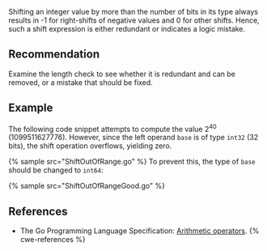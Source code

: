Shifting an integer value by more than the number of bits in its type always results in -1 for right-shifts of negative values and 0 for other shifts. Hence, such a shift expression is either redundant or indicates a logic mistake.


## Recommendation
Examine the length check to see whether it is redundant and can be removed, or a mistake that should be fixed.


## Example
The following code snippet attempts to compute the value 2<sup>40</sup> (1099511627776). However, since the left operand `base` is of type `int32` (32 bits), the shift operation overflows, yielding zero.

{% sample src="ShiftOutOfRange.go" %}
To prevent this, the type of `base` should be changed to `int64`:

{% sample src="ShiftOutOfRangeGood.go" %}

## References
* The Go Programming Language Specification: [Arithmetic operators](https://golang.org/ref/spec#Arithmetic_operators).
{% cwe-references %}
